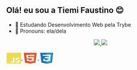 ## Olá! eu sou a Tiemi Faustino 😊

- 🌱 Estudando Desenvolvimento Web pela Trybe
- 👩 Pronouns: ela/dela

<div align="center">
  <a href="https://github.com/tiemifaustino">
  <img height="170em" src="https://github-readme-stats.vercel.app/api?username=tiemifaustino&show_icons=true&theme=tokyonight&include_all_commits=true&count_private=true"/>
  <img height="170em" src="https://github-readme-stats.vercel.app/api/top-langs/?username=tiemifaustino&layout=compact&langs_count=7&theme=tokyonight"/>
</div>

<div style="display: inline_block"><br>
  <img align="center" alt="Rafa-Js" height="30" width="40" src="https://raw.githubusercontent.com/devicons/devicon/master/icons/javascript/javascript-plain.svg">
  <img align="center" alt="Rafa-HTML" height="30" width="40" src="https://raw.githubusercontent.com/devicons/devicon/master/icons/html5/html5-original.svg">
  <img align="center" alt="Rafa-CSS" height="30" width="40" src="https://raw.githubusercontent.com/devicons/devicon/master/icons/css3/css3-original.svg">
</div>
